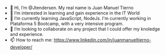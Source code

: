 - 👋 Hi, I’m @Jtendersen. My real name is Juan Manuel Tierno
- 👀 I’m interested in learning and gain experience in the IT World
- 🌱 I’m currently learning JavaScript, NodeJs. I'm currently working in Plataforma 5 Bootcamp, with a very intensive program.
- 💞️ I’m looking to collaborate on any project that I could offer my knoledge and experience.
- 📫 How to reach me: https://www.linkedin.com/in/juanmanueltierno-developer/

<!---
Jtendersen/Jtendersen is a ✨ special ✨ repository because its `README.md` (this file) appears on your GitHub profile.
You can click the Preview link to take a look at your changes.
--->
